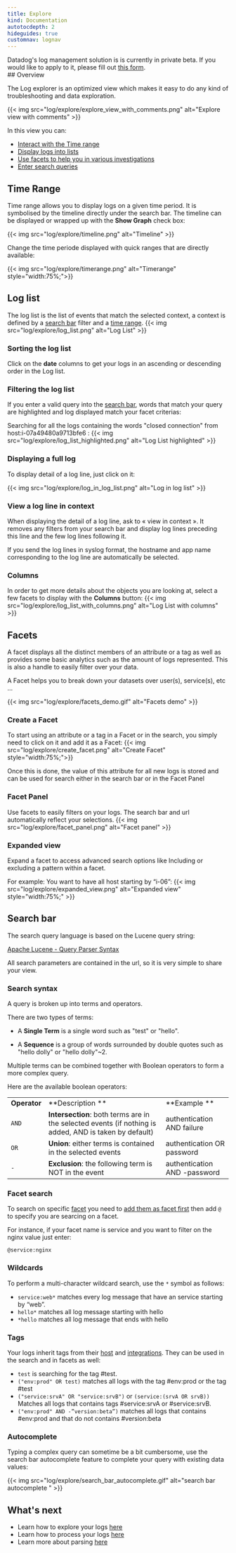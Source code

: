 ```yaml
---
title: Explore
kind: Documentation
autotocdepth: 2
hideguides: true
customnav: lognav
---
```

<div class="alert alert-info">
Datadog's log management solution is is currently in private beta. If you would like to apply to it, please fill out <a href="https://www.datadoghq.com/log-management/">this form</a>.
</div>
## Overview 

The Log explorer is an optimized view which makes it easy to do any kind of troubleshooting and data exploration.

{{< img src="log/explore/explore_view_with_comments.png" alt="Explore view with comments" >}}

In this view you can:

* [Interact with the Time range](#time-range)
* [Display logs into lists](#log-list)
* [Use facets to help you in various investigations](#facets)
* [Enter search queries](#search-bar)

## Time Range
Time range allows you to display logs on a given time period. It is symbolised by the timeline directly under the search bar. The timeline can be displayed or wrapped up with the **Show Graph** check box:

{{< img src="log/explore/timeline.png" alt="Timeline" >}}

Change the time periode displayed with quick ranges that are directly available:

{{< img src="log/explore/timerange.png" alt="Timerange" style="width:75%;">}}

## Log list
The log list is the list of events that match the selected context, a context is defined by a [search bar](#search-bar) filter and a [time range](#time-range).
{{< img src="log/explore/log_list.png" alt="Log List" >}}

### Sorting the log list

Click on the **date** columns to get your logs in an ascending or descending order in the Log list.

### Filtering the log list
If you enter a valid query into the [search bar](#search-bar),  words that match your query are highlighted and log displayed match your facet criterias:

Searching for all the logs containing the words "closed connection" from host:i-07a49480a9713bfe6 : 
{{< img src="log/explore/log_list_highlighted.png" alt="Log List highlighted" >}}

### Displaying a full log
To display detail of a log line, just click on it:

{{< img src="log/explore/log_in_log_list.png" alt="Log in log list" >}}

### View a log line in context
When displaying the detail of a log line, ask to « view in context ». 
It removes any filters from your search bar and display log lines preceding this line and the few log lines following it.

If you send the log lines in syslog format, the hostname and app name corresponding to the log line are automatically be selected.

### Columns
In order to get more details about the objects you are looking at, select a few facets to display with the **Columns** button:
{{< img src="log/explore/log_list_with_columns.png" alt="Log List with columns" >}}

## Facets 

A facet displays all the distinct members of an attribute or a tag as well as provides some basic analytics such as the amount of logs represented. This is also a handle to easily filter over your data.

A Facet helps you to break down your datasets over user(s), service(s), etc ...

{{< img src="log/explore/facets_demo.gif" alt="Facets demo" >}}

### Create a Facet

To start using an attribute or a tag in a Facet or in the search, you simply need to click on it and add it as a Facet:
{{< img src="log/explore/create_facet.png" alt="Create Facet" style="width:75%;">}}

Once this is done, the value of this attribute for all new logs is  stored and can be used for search either in the search bar or in the Facet Panel

### Facet Panel

Use facets to easily filters on your logs. The search bar and url automatically reflect your selections.
{{< img src="log/explore/facet_panel.png" alt="Facet panel" >}}

### Expanded view

Expand a facet to access advanced search options like 
Including or excluding a pattern within a facet.

For example: You want to have all host starting by “i-06”: 
{{< img src="log/explore/expanded_view.png" alt="Expanded view" style="width:75%;" >}}

## Search bar

The search query language is based on the Lucene query string:

[Apache Lucene - Query Parser Syntax](http://lucene.apache.org/core/2_9_4/queryparsersyntax.html)

All search parameters are contained in the url, so it is very simple to share your view.

### Search syntax
A query is broken up into terms and operators.

There are two types of terms:

* A **Single Term** is a single word such as "test" or "hello".

* A **Sequence** is a group of words surrounded by double quotes such as "hello dolly" or "hello dolly"~2.

Multiple terms can be combined together with Boolean operators to form a more complex query.

Here are the available boolean operators:

||||
|:----|:----|:----|
| **Operator** | **Description ** | **Example **|
| `AND` | **Intersection**: both terms are in the selected events (if nothing is added, AND is taken by default) | authentication AND failure |
| `OR` | **Union**: either terms is contained in the selected events| authentication OR password|
| `-` | **Exclusion**: the following term is NOT in the event |authentication AND -password|

### Facet search 
To search on specific [facet](#facets) you need to [add them as facet first]()
then add `@` to specify you are searcing on a facet.

For instance, if your facet name is service and you want to filter on the nginx value just enter: 

`@service:nginx`

### Wildcards
To perform a multi-character wildcard search, use the `*` symbol as follows:

* `service:web*`  matches every log message that have an service starting by “web”.
* `hello*` matches all log message starting with hello
* `*hello` matches all log message that ends with hello

### Tags

Your logs inherit tags from their [host](https://docs.datadoghq.com/hostnames/) and [integrations](https://docs.datadoghq.com/integrations/). 
They can be used in the search and in facets as well:

* `test` is searching for the tag #test.
* `("env:prod" OR test)` matches all logs with the tag #env:prod or the tag #test 
* `("service:srvA" OR "service:srvB")` or `(service:(srvA OR srvB))` Matches all logs that contains tags #service:srvA or #service:srvB.
* `("env:prod" AND -”version:beta”)` matches all logs that contains #env:prod and that do not contains #version:beta

### Autocomplete
Typing a complex query can sometime be a bit cumbersome, use the search bar autocomplete feature to complete your query with existing data values:

{{< img src="log/explore/search_bar_autocomplete.gif" alt="search bar autocomplete " >}}

## What's next

* Learn how to explore your logs [here](/log/explore)
* Learn how to process your logs [here](/log/processing)
* Learn more about parsing [here](/log/parsing)
